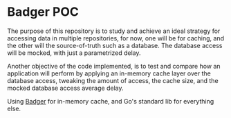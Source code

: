 # Badger POC

The purpose of this repository is to study and achieve an ideal strategy for accessing data in multiple repositories, for now, one will be for caching, and the other will the source-of-truth such as a database. The database access will be mocked, with just a parametrized delay. 

Another objective of the code implemented, is to test and compare how an application will perform by applying an in-memory cache layer over the database access, tweaking the amount of access, the cache size, and the mocked database access average delay.

Using [Badger](https://github.com/dgraph-io/badger) for in-memory cache, and Go's standard lib for everything else.